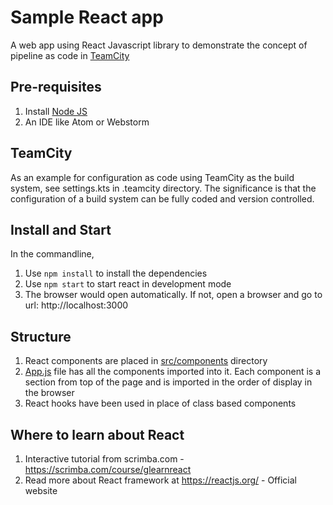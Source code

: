 # Sample React app
A web app using React Javascript library to demonstrate the concept of pipeline as code in [TeamCity](https://www.jetbrains.com/teamcity/)

## Pre-requisites
1. Install [Node JS](https://nodejs.org/en/download/)
2. An IDE like Atom or Webstorm

## TeamCity
As an example for configuration as code using TeamCity as the build system, see settings.kts in .teamcity directory. 
The significance is that the configuration of a build system can be fully coded and version controlled.

## Install and Start

In the commandline,

1. Use `npm install` to install the dependencies
2. Use `npm start` to start react in development mode
3. The browser would open automatically. If not, open a browser and go to url: http://localhost:3000

## Structure
1. React components are placed in [src/components](./src/components) directory
2. [App.js](./src/App.js) file has all the components imported into it. Each component is a section from top of the page and is imported in the order of display in the browser
3. React hooks have been used in place of class based components

## Where to learn about React
1. Interactive tutorial from scrimba.com - https://scrimba.com/course/glearnreact
2. Read more about React framework at https://reactjs.org/ - Official website

